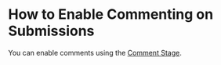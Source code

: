 # How to Enable Commenting on Submissions

You can enable comments using the [Comment Stage](../../reference/stages/comment-stage.md).&#x20;
